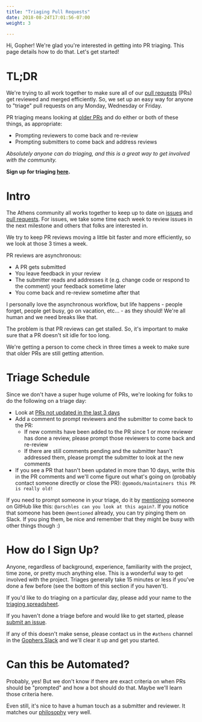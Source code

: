 ```yaml
---
title: "Triaging Pull Requests"
date: 2018-08-24T17:01:56-07:00
weight: 3

---
```


Hi, Gopher! We're glad you're interested in getting into PR triaging. This page details how to do that. Let's get started!

# TL;DR

We're trying to all work together to make sure all of our [pull requests](https://github.com/gomods/athens/pulls) (PRs) get reviewed and merged efficiently. So, we set up an easy way for anyone to "triage" pull requests on any Monday, Wednesday or Friday. 

PR triaging means looking at [older PRs](https://github.com/gomods/athens/pulls?q=is%3Apr+is%3Aopen+sort%3Aupdated-asc) and do either or both of these things, as appropriate:

- Prompting reviewers to come back and re-review
- Prompting submitters to come back and address reviews  

_Absolutely anyone can do triaging, and this is a great way to get involved with the community._

**Sign up for triaging [here](https://docs.google.com/spreadsheets/d/1EVUSJc7xm1hXXatzCmp9e8XFsJuW8Uiui5MNkt6ijvw/edit?usp=sharing).**


# Intro

The Athens community all works together to keep up to date on [issues](https://github.com/gomods/athens/issues) and [pull requests](https://github.com/gomods/athens/pulls). For issues, we take some time each week to review issues in the next milestone and others that folks are interested in.

We try to keep PR reviews moving a little bit faster and more efficiently, so we look at those 3 times a week.

PR reviews are asynchronous:

- A PR gets submitted
- You leave feedback in your review
- The submitter reads and addresses it (e.g. change code or respond to the comment) your feedback sometime later
- You come back and re-review sometime after that

I personally love the asynchronous workflow, but life happens - people forget, people get busy, go on vacation, etc... - as they should! We're all human and we need breaks like that.

The problem is that PR reviews can get stalled. So, it's important to make sure that a PR doesn't sit idle for too long.

We're getting a person to come check in three times a week to make sure that older PRs are still getting attention.

# Triage Schedule

Since we don't have a super huge volume of PRs, we're looking for folks to do the following on a triage day:

- Look at [PRs not updated in the last 3 days](https://github.com/gomods/athens/pulls?q=is%3Apr+is%3Aopen+sort%3Aupdated-asc)
- Add a comment to prompt reviewers and the submitter to come back to the PR:
    - If new commits have been added to the PR since 1 or more reviewer has done a review, please prompt those reviewers to come back and re-review
    - If there are still comments pending and the submitter hasn't addressed them, please prompt the submitter to look at the new comments
- If you see a PR that hasn't been updated in more than 10 days, write this in the PR comments and we'll come figure out what's going on (probably contact someone directly or close the PR):
    ```@gomods/maintainers this PR is really old!```

If you need to prompt someone in your triage, do it by [mentioning](https://blog.github.com/2011-03-23-mention-somebody-they-re-notified/) someone on GitHub like this: `@arschles can you look at this again?`. If you notice that someone has been `@mentioned` already, you can try pinging them on Slack. If you ping them, be nice and remember that they might be busy with other things though :)

# How do I Sign Up?

Anyone, regardless of background, experience, familiarity with the project, time zone, or pretty much anything else. This is a wonderful way to get involved with the project. Triages generally take 15 minutes or less if you've done a few before (see the bottom of this section if you haven't).

If you'd like to do triaging on a particular day, please add your name to the [triaging spreadsheet](https://docs.google.com/spreadsheets/d/1EVUSJc7xm1hXXatzCmp9e8XFsJuW8Uiui5MNkt6ijvw/edit?usp=sharing).

If you haven't done a triage before and would like to get started, please [submit an issue](https://github.com/gomods/athens/issues/new?template=first_triage.md).

If any of this doesn't make sense, please contact us in the `#athens` channel in the [Gophers Slack](https://invite.slack.golangbridge.org/) and we'll clear it up and get you started.

# Can this be Automated?

Probably, yes! But we don't know if there are exact criteria on when PRs should be "prompted" and how a bot should do that. Maybe we'll learn those criteria here.

Even still, it's nice to have a human touch as a submitter and reviewer. It matches our [philosophy](https://github.com/gomods/athens/blob/master/PHILOSOPHY.md) very well.

